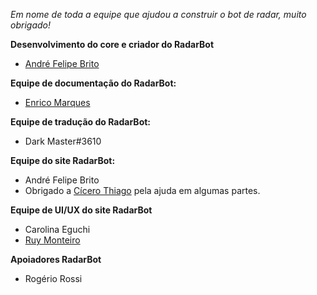 *Em nome de toda a equipe que ajudou a construir o bot de radar, muito obrigado!*

**Desenvolvimento do core e criador do RadarBot**

- [André Felipe Brito](https://github.com/andrebrito16)

**Equipe de documentação do RadarBot:**

- [Enrico Marques](https://github.com/enrico1108)

**Equipe de tradução do RadarBot:**

- Dark Master#3610

**Equipe do site RadarBot:**

- André Felipe Brito
- Obrigado a [Cícero Thiago](https://github.com/cicerotcv) pela ajuda em algumas partes.

**Equipe de UI/UX do site RadarBot**

- Carolina Eguchi
- [Ruy Monteiro](https://github.com/ruymon)

**Apoiadores RadarBot**

- Rogério Rossi 
